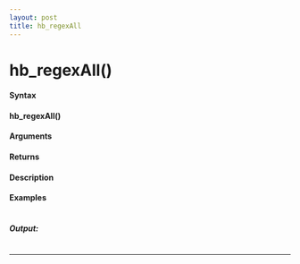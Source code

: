 ```yaml
---
layout: post
title: hb_regexAll
---
```


# hb_regexAll()


#### Syntax

#### hb_regexAll()

#### Arguments

#### Returns

#### Description

#### Examples

```

```

##### Output:

```

```

---